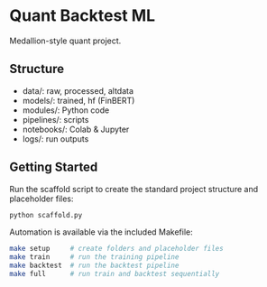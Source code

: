 # Quant Backtest ML

Medallion-style quant project.

## Structure
- data/: raw, processed, altdata
- models/: trained, hf (FinBERT)
- modules/: Python code
- pipelines/: scripts
- notebooks/: Colab & Jupyter
- logs/: run outputs

## Getting Started

Run the scaffold script to create the standard project structure and placeholder files:

```bash
python scaffold.py
```

Automation is available via the included Makefile:

```bash
make setup     # create folders and placeholder files
make train     # run the training pipeline
make backtest  # run the backtest pipeline
make full      # run train and backtest sequentially
```
